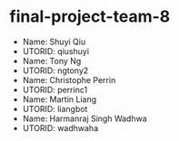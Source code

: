  <h1> final-project-team-8 </h1>

 - Name: Shuyi Qiu
 - UTORID: qiushuyi
 - Name: Tony Ng
 - UTORID: ngtony2
 - Name: Christophe Perrin
 - UTORID: perrinc1
 - Name: Martin Liang
 - UTORID: liangbot
 - Name: Harmanraj Singh Wadhwa
 - UTORID: wadhwaha
